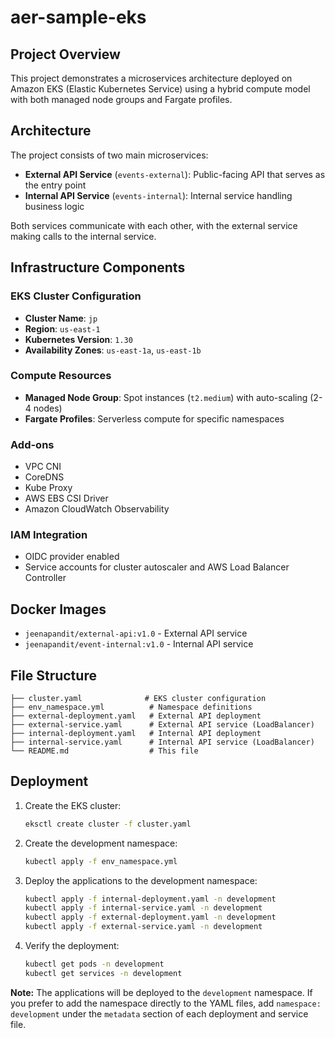 # aer-sample-eks

## Project Overview

This project demonstrates a microservices architecture deployed on Amazon EKS (Elastic Kubernetes Service) using a hybrid compute model with both managed node groups and Fargate profiles.

## Architecture

The project consists of two main microservices:

- **External API Service** (`events-external`): Public-facing API that serves as the entry point
- **Internal API Service** (`events-internal`): Internal service handling business logic

Both services communicate with each other, with the external service making calls to the internal service.

## Infrastructure Components

### EKS Cluster Configuration
- **Cluster Name**: `jp`
- **Region**: `us-east-1`
- **Kubernetes Version**: `1.30`
- **Availability Zones**: `us-east-1a`, `us-east-1b`

### Compute Resources
- **Managed Node Group**: Spot instances (`t2.medium`) with auto-scaling (2-4 nodes)
- **Fargate Profiles**: Serverless compute for specific namespaces

### Add-ons
- VPC CNI
- CoreDNS
- Kube Proxy
- AWS EBS CSI Driver
- Amazon CloudWatch Observability

### IAM Integration
- OIDC provider enabled
- Service accounts for cluster autoscaler and AWS Load Balancer Controller

## Docker Images

- `jeenapandit/external-api:v1.0` - External API service
- `jeenapandit/event-internal:v1.0` - Internal API service

## File Structure

```
├── cluster.yaml              # EKS cluster configuration
├── env_namespace.yml          # Namespace definitions
├── external-deployment.yaml   # External API deployment
├── external-service.yaml      # External API service (LoadBalancer)
├── internal-deployment.yaml   # Internal API deployment
├── internal-service.yaml      # Internal API service (LoadBalancer)
└── README.md                  # This file
```

## Deployment

1. Create the EKS cluster:
   ```bash
   eksctl create cluster -f cluster.yaml
   ```

2. Create the development namespace:
   ```bash
   kubectl apply -f env_namespace.yml
   ```

3. Deploy the applications to the development namespace:
   ```bash
   kubectl apply -f internal-deployment.yaml -n development
   kubectl apply -f internal-service.yaml -n development
   kubectl apply -f external-deployment.yaml -n development
   kubectl apply -f external-service.yaml -n development
   ```

4. Verify the deployment:
   ```bash
   kubectl get pods -n development
   kubectl get services -n development
   ```

**Note:** The applications will be deployed to the `development` namespace. If you prefer to add the namespace directly to the YAML files, add `namespace: development` under the `metadata` section of each deployment and service file.
